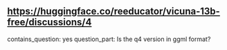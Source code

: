 ## https://huggingface.co/reeducator/vicuna-13b-free/discussions/4

contains_question: yes
question_part: Is the q4 version in ggml format?